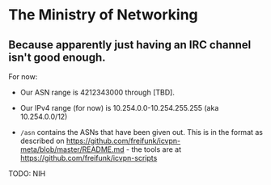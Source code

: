 # The Ministry of Networking
## Because apparently just having an IRC channel isn't good enough.

For now:

- Our ASN range is 4212343000 through [TBD].
- Our IPv4 range (for now) is 10.254.0.0-10.254.255.255 (aka 10.254.0.0/12)

- `/asn` contains the ASNs that have been given out. This is in the format as described on https://github.com/freifunk/icvpn-meta/blob/master/README.md - the tools are at https://github.com/freifunk/icvpn-scripts

TODO: NIH
